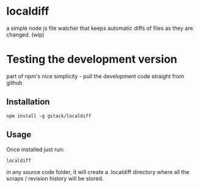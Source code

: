 localdiff
=========

a simple node js file watcher that keeps automatic diffs of files as they are changed. (wip)

# Testing the development version

part of npm's nice simplicity - pull the development code straight from github

## Installation

```
npm install -g gstack/localdiff

```

## Usage

Once installed just run:

```
localdiff
```

in any source code folder, it will create a .localdiff directory where all the scraps / revision history will be stored.
